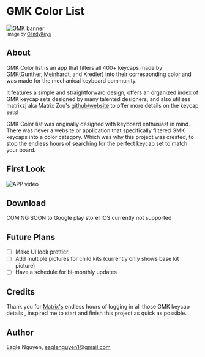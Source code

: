 # GMK Color List

![GMK banner](https://i.imgur.com/lvDlfrU.png)<br>
<small>Image by [CandyKeys](https://candykeys.com/group-buys/gmk-dots)</small>


## About


GMK Color list is an app that filters all 400+ keycaps made by GMK(Gunther, Meinhardt, and Kredler) into their corresponding color and was made for the mechanical  keyboard community. 

It features a simple and straightforward design, offers an organized index of GMK keycap sets designed by many talented designers, and also utilizes matrixzj aka Matrix Zou's [github/website](https://matrixzj.github.io/docs/gmk-keycaps) to offer more details on the keycap sets! 

GMK Color list was originally designed with keyboard enthusiast in mind. There was never a website or application that specifically filtered GMK keycaps into a color category. Which was why this project was created, to stop the endless hours of searching for the perfect keycap set to match your board. 

## First Look

![APP video](https://media0.giphy.com/media/YsooJvYr3xb2EaUQnx/giphy.gif?cid=790b7611e57cd84f35903e80e2fce52167a16978ff7a9f9c&rid=giphy.gif&ct=g) 

## Download
COMING SOON to Google play store!
IOS currently not supported

## Future Plans

- [ ] Make UI look prettier
- [ ] Add multiple pictures for child kits (currently only shows base kit picture)
- [ ] Have a schedule for bi-monthly updates

## Credits

Thank you for [Matrix's](https://matrixzj.github.io/resume/) endless hours of logging in all those GMK keycap details , inspired me to start and finish this project as quick as possible.

## Author

Eagle Nguyen, eaglenguyen1@gmail.com
